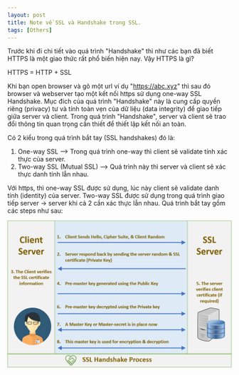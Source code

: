 ```yaml
---
layout: post
title: Note về SSL và Handshake trong SSL.
tags: [Others]
---
```


Trước khi đi chi tiết vào quá trình "Handshake" thì như các bạn đã biết HTTPS là một giao thức rất phổ biến hiện nay. Vậy HTTPS là gì? 

HTTPS = HTTP + SSL 

Khi bạn open browser và gõ một url ví dụ "https://abc.xyz" thì sau đó browser và webserver tạo một kết nối https sử dụng one-way SSL Handshake. 
Mục đích của quá trình "Handshake" này là cung cấp quyền riêng (privacy) tư và tính toàn vẹn của dữ liệu (data integrity) để giao tiếp giữa server và client. Trong quá trình "Handshake", server và client sẽ trao đổi thông tin quan trọng cần thiết để thiết lập kết nối an toàn.

Có 2 kiểu trong quá trình bắt tay (SSL handshakes) đó là:
1. One-way SSL --> Trong quá trình one-way thì client sẽ validate tính xác thực của server. 
2. Two-way SSL (Mutual SSL) --> Quá trình này thì server và client sẽ xác thực danh tính lẫn nhau. 

Với https, thì one-way SSL được sử dụng, lúc này client sẽ validate danh tính (identity) của server. Two-way SSL được sử dụng trong quá trình giao tiếp 
server -> server khi cả 2 cần xác thực lẫn nhau. Quá trình bắt tay gồm các steps như sau: 

![handshake-process](/img/ssl-tls-handshake-process.png "handshake-process")

